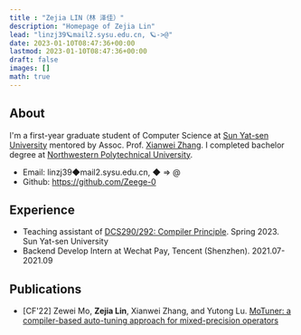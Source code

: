 ```yaml
---
title : "Zejia LIN（林 泽佳）"
description: "Homepage of Zejia Lin"
lead: "linzj39🪐mail2.sysu.edu.cn, 🪐->@"
date: 2023-01-10T08:47:36+00:00
lastmod: 2023-01-10T08:47:36+00:00
draft: false
images: []
math: true
---
```


## About

I'm a first-year graduate student of Computer Science at <a href="https://cse.sysu.edu.cn/">Sun Yat-sen University</a> mentored by Assoc. Prof. <a href="https://xianweiz.github.io/">Xianwei Zhang</a>. I completed bachelor degree at <a href="https://en.nwpu.edu.cn/">Northwestern Polytechnical University</a>.

- Email: linzj39◆mail2.sysu.edu.cn, ◆ ⇒ @
- Github: <a href="https://github.com/Zeege-0">https://github.com/Zeege-0</a>

## Experience

- Teaching assistant of <a href="https://arcsysu.github.io/teach/dcs290/s2023.html">DCS290/292: Compiler Principle</a>. Spring 2023. Sun Yat-sen University
- Backend Develop Intern at Wechat Pay, Tencent (Shenzhen). 2021.07-2021.09

## Publications

- [CF'22] Zewei Mo, **Zejia Lin**, Xianwei Zhang, and Yutong Lu. <a href="https://dl.acm.org/doi/10.1145/3528416.3530231"> MoTuner: a compiler-based auto-tuning approach for mixed-precision operators</a>

